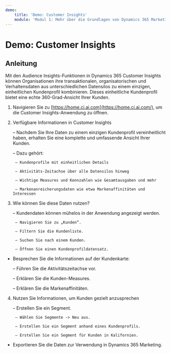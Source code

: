 ```yaml
---
demo:
    title: 'Demo: Customer Insights'
    module: 'Modul 1: Mehr über die Grundlagen von Dynamics 365 Marketing erfahren'
---
```


# Demo: Customer Insights

## Anleitung

Mit den Audience Insights-Funktionen in Dynamics 365 Customer Insights können Organisationen ihre transaktionalen, organisatorischen und Verhaltensdaten aus unterschiedlichen Datensilos zu einem einzigen, einheitlichen Kundenprofil kombinieren. Dieses einheitliche Kundenprofil bietet eine echte 360-Grad-Ansicht Ihrer Kunden. 

 

1. Navigieren Sie zu [https://home.ci.ai.com](https://home.ci.ai.com/), um die Customer Insights-Anwendung zu öffnen.

 

2. Verfügbare Informationen in Customer Insights

	– Nachdem Sie Ihre Daten zu einem einzigen Kundenprofil vereinheitlicht haben, erhalten Sie eine komplette und umfassende Ansicht Ihrer Kunden. 

	– Dazu gehört: 

		– Kundenprofile mit einheitlichen Details

		– Aktivitäts-Zeitachse über alle Datensilos hinweg

		– Wichtige Measures und Kennzahlen wie Gesamtausgaben und mehr

		– Markenanreicherungsdaten wie etwa Markenaffinitäten und Interessen 

 

3. Wie können Sie diese Daten nutzen?

	– Kundendaten können mühelos in der Anwendung angezeigt werden.

		– Navigieren Sie zu „Kunden“.

		– Filtern Sie die Kundenliste.

		– Suchen Sie nach einem Kunden.

		– Öffnen Sie einen Kundenprofildatensatz.

 

- Besprechen Sie die Informationen auf der Kundenkarte:

	– Führen Sie die Aktivitätszeitachse vor.

	– Erklären Sie die Kunden-Measures.

	– Erklären Sie die Markenaffinitäten.

 

4. Nutzen Sie Informationen, um Kunden gezielt anzusprechen

	– Erstellen Sie ein Segment.

		– Wählen Sie Segmente -> Neu aus.

		– Erstellen Sie ein Segment anhand eines Kundenprofils.

		– Erstellen Sie ein Segment für Kunden in Kalifornien.

- Exportieren Sie die Daten zur Verwendung in Dynamics 365 Marketing.

 
